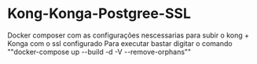 # Kong-Konga-Postgree-SSL
Docker composer com as configurações nescessarias para subir o kong + Konga com o ssl configurado
Para executar bastar digitar o comando ""docker-compose up --build -d -V --remove-orphans""
